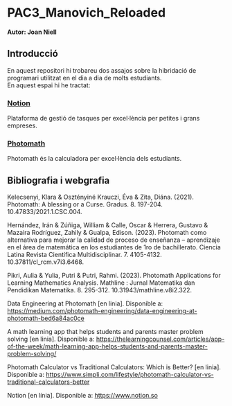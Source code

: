 # PAC3_Manovich_Reloaded
**Autor: Joan Niell**

## Introducció
En aquest repositori hi trobareu dos assajos sobre la hibridació de programari utilitzat en el dia a dia de molts estudiants.
<br />En aquest espai hi he tractat:

### [Notion](/Notion.md)
Plataforma de gestió de tasques per excel·lència per petites i grans empreses.

### [Photomath](/Photomath.md)
Photomath és la calculadora per excel·lència dels estudiants.

## Bibliografia i webgrafia

Kelecsenyi, Klara & Osztényiné Krauczi, Éva & Zita, Diána. (2021). Photomath: A blessing or a Curse. Gradus. 8. 197-204. 10.47833/2021.1.CSC.004.

Hernández, Irán & Zúñiga, William & Calle, Oscar & Herrera, Gustavo & Mazaira Rodríguez, Zahily & Gualpa, Edison. (2023). Photomath como alternativa para mejorar la calidad de proceso de enseñanza – aprendizaje en el área de matemática en los estudiantes de 1ro de bachillerato. Ciencia Latina Revista Científica Multidisciplinar. 7. 4105-4132. 10.37811/cl_rcm.v7i3.6468.

Pikri, Aulia & Yulia, Putri & Putri, Rahmi. (2023). Photomath Applications for Learning Mathematics Analysis. Mathline : Jurnal Matematika dan Pendidikan Matematika. 8. 295-312. 10.31943/mathline.v8i2.322.

Data Engineering at Photomath [en linia]. Disponible a: https://medium.com/photomath-engineering/data-engineering-at-photomath-bed6a84ac0ce

A math learning app that helps students and parents master problem solving [en linia]. Disponible a: https://thelearningcounsel.com/articles/app-of-the-week/math-learning-app-helps-students-and-parents-master-problem-solving/

Photomath Calculator vs Traditional Calculators: Which is Better? [en linia]. Disponible a: https://www.simpli.com/lifestyle/photomath-calculator-vs-traditional-calculators-better

Notion [en línia]. Disponible a: https://www.notion.so
